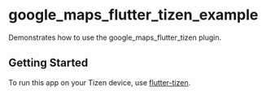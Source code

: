 # google_maps_flutter_tizen_example

Demonstrates how to use the google_maps_flutter_tizen plugin.

## Getting Started

To run this app on your Tizen device, use [flutter-tizen](https://github.com/flutter-tizen/flutter-tizen).
